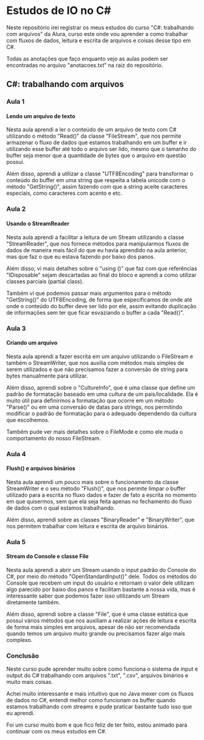 # Estudos de IO no C#

Neste repositório irei registrar os meus estudos do curso "C#: trabalhando com arquivos" da Alura, curso este onde vou aprender a como trabalhar com fluxos de dados, leitura e escrita de arquivos e coisas desse tipo em C#.

Todas as anotações que faço enquanto vejo as aulas podem ser encontradas no arquivo "anotacoes.txt" na raiz do repositório.

## C#: trabalhando com arquivos

### Aula 1

#### Lendo um arquivo de texto

Nesta aula aprendi a ler o conteúdo de um arquivo de texto com C# utilizando o método "Read()" da classe "FileStream", que nos permite armazenar o fluxo de dados que estamos trabalhando em um buffer e ir utilizando esse buffer até todo o arquivo ser lido, mesmo que o tamanho do buffer seja menor que a quantidade de bytes que o arquivo em questão possui.

Além disso, aprendi a utilizar a classe "UTF8Encoding" para transformar o conteúdo do buffer em uma string que respeita a tabela unicode com o método "GetString()", assim fazendo com que a string aceite caracteres especiais, como caracteres com acento e etc.

### Aula 2

#### Usando o StreamReader

Nesta aula aprendi a facilitar a leitura de um Stream utilizando a classe "StreamReader", que nos fornece métodos para manipularmos fluxos de dados de maneira mais fácil do que eu havia aprendido na aula anterior, mas que faz o que eu estava fazendo por baixo dos panos.

Além disso, vi mais detalhes sobre o "using ()" que faz com que referências "IDisposable" sejam descartadas ao final do bloco e aprendi a como utilizar classes parciais (partial class).

Também vi que podemos passar mais argumentos para o método "GetString()" do UTF8Encoding, de forma que especificamos de onde até onde o conteúdo do buffer deve ser lido por ele, assim evitando duplicação de informações sem ter que ficar esvaziando o buffer a cada "Read()".

### Aula 3

#### Criando um arquivo

Nesta aula aprendi a fazer escrita em um arquivo utilizando o FileStream e também o StreamWriter, que nos auxilia com métodos mais simples de serem utilizados e que não precisamos fazer a conversão de string para bytes manualmente para utilizar.

Além disso, aprendi sobre o "CultureInfo", que é uma classe que define um padrão de formatação baseado em uma cultura de um país/localidade. Ela é muito útil para definirmos a formatação que ocorre em um método "Parse()" ou em uma conversão de datas para strings, nos permitindo modificar o padrão de formatação para o adequado dependendo da cultura que escolhemos.

Também pude ver mais detalhes sobre o FileMode e como ele muda o comportamento do nosso FileStream.

### Aula 4

#### Flush() e arquivos binários

Nesta aula aprendi um pouco mais sobre o funcionamento da classe StreamWriter e o seu método "Flush()", que nos permite limpar o buffer utilizado para a escrita no fluxo dados e fazer de fato a escrita no momento em que quisermos, sem que ela seja feita apenas no fechamento do fluxo de dados com o qual estamos trabalhando.

Além disso, aprendi sobre as classes "BinaryReader" e "BinaryWriter", que nos permitem trabalhar com leitura e escrita de arquivo binários.

### Aula 5

#### Stream do Console e classe File

Nesta aula aprendi a abrir um Stream usando o input padrão do Console do C#, por meio do método "OpenStandardInput()" dele. Todos os métodos do Console que recebem um input do usuário e retornam o valor dele utilizam algo parecido por baixo dos panos e facilitam bastante a nossa vida, mas é interessante saber que podemos fazer isso utilizando um Stream diretamente também.

Além disso, aprendi sobre a classe "File", que é uma classe estática que possui vários métodos que nos auxiliam a realizar ações de leitura e escrita de forma mais simples em arquivos, apesar de não ser recomendada quando temos um arquivo muito grande ou precisamos fazer algo mais complexo.

### Conclusão

Neste curso pude aprender muito sobre como funciona o sistema de input e output do C# trabalhando com arquivos ".txt", ".csv", arquivos binários e muito mais coisas.

Achei muito interessante e mais intuitivo que no Java mexer com os fluxos de dados no C#, entendi melhor como funcionam os buffer quando estamos trabalhando com streams e pude praticar bastante tudo isso que eu aprendi.

Foi um curso muito bom e que fico feliz de ter feito, estou animado para continuar com os meus estudos em C#.
